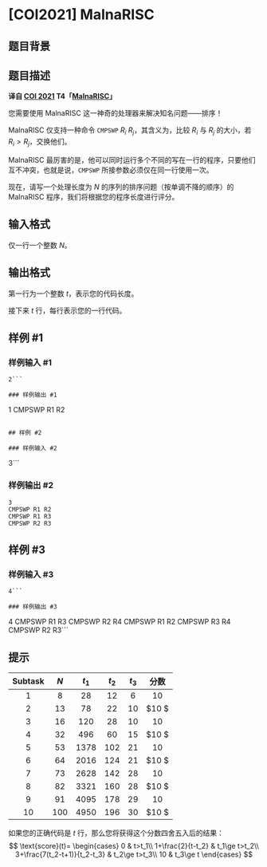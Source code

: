 # [COI2021] MalnaRISC

## 题目背景



## 题目描述

**译自 [COI 2021](https://hsin.hr/coci/archive/2020_2021/) T4「[MalnaRISC](https://hsin.hr/coci/archive/2020_2021/olympiad_tasks.pdf)」**

您需要使用 MalnaRISC 这一神奇的处理器来解决知名问题——排序！

MalnaRISC 仅支持一种命令 `CMPSWP` $R_i$ $R_j$，其含义为，比较 $R_i$ 与 $R_j$ 的大小，若 $R_i>R_j$，交换他们。

MalnaRISC 最厉害的是，他可以同时运行多个不同的写在一行的程序，只要他们互不冲突，也就是说，`CMPSWP` 所接参数必须仅在同一行使用一次。

现在，请写一个处理长度为 $N$ 的序列的排序问题（按单调不降的顺序）的 MalnaRISC 程序，我们将根据您的程序长度进行评分。

## 输入格式

仅一行一个整数 $N$。

## 输出格式

第一行为一个整数 $t$，表示您的代码长度。

接下来 $t$ 行，每行表示您的一行代码。


## 样例 #1

### 样例输入 #1
```
2```

### 样例输出 #1

```
1
CMPSWP R1 R2
```

## 样例 #2

### 样例输入 #2
```
3```

### 样例输出 #2

```
3
CMPSWP R1 R2
CMPSWP R1 R3
CMPSWP R2 R3
```

## 样例 #3

### 样例输入 #3
```
4```

### 样例输出 #3

```
4
CMPSWP R1 R3
CMPSWP R2 R4
CMPSWP R1 R2 CMPSWP R3 R4
CMPSWP R2 R3```

## 提示

| Subtask |  $N$  | $t_1$  | $t_2$ | $t_3$ | 分数 |
| :-----: | :---: | :----: | :---: | :---: | :--: |
|   $1$   |  $8$  |  $28$  | $12$  |  $6$  | $10$ |
|   $2$   | $13$  |  $78$  | $22$  | $10$  | $10 $ |
|   $3$   | $16$  | $120$  | $28$  | $10$  | $10$ |
|   $4$   | $32$  | $496$  | $60$  | $15$  | $10 $ |
|   $5$   | $53$  | $1378$ | $102$ | $21$  | $10$ |
|   $6$   | $64$  | $2016$ | $124$ | $21$  | $10 $ |
|   $7$   | $73$  | $2628$ | $142$ | $28$  | $10$ |
|   $8$   | $82$  | $3321$ | $160$ | $28$  | $10 $ |
|   $9$   | $91$  | $4095$ | $178$ | $29$  | $10$ |
|  $10$   | $100$ | $4950$ | $196$ | $30$  | $10 $ |

如果您的正确代码是 $t$ 行，那么您将获得这个分数四舍五入后的结果：
$$
\text{score}(t)=
\begin{cases}
0 & t>t_1\\
1+\frac{2}{t-t_2} & t_1\ge t>t_2\\
3+\frac{7(t_2-t+1)}{t_2-t_3} & t_2\ge t>t_3\\
10 & t_3\ge t
\end{cases}
$$
